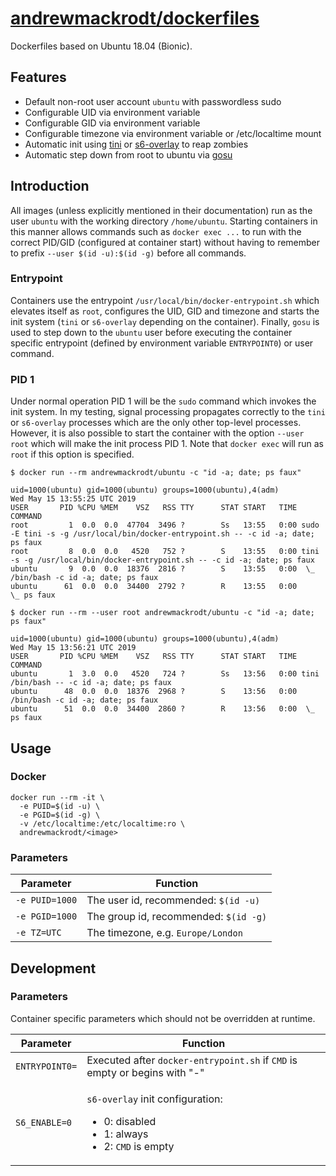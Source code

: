 # [andrewmackrodt/dockerfiles](https://github.com/andrewmackrodt/dockerfiles)

Dockerfiles based on Ubuntu 18.04 (Bionic).

## Features

* Default non-root user account `ubuntu` with passwordless sudo
* Configurable UID via environment variable
* Configurable GID via environment variable
* Configurable timezone via environment variable or /etc/localtime mount
* Automatic init using [tini][tini] or [s6-overlay][s6] to reap zombies
* Automatic step down from root to ubuntu via [gosu][gosu]

[tini]: https://github.com/krallin/tini
[s6]: https://github.com/just-containers/s6-overlay
[gosu]: https://github.com/tianon/gosu

## Introduction

All images (unless explicitly mentioned in their documentation) run as the user
`ubuntu` with the working directory `/home/ubuntu`. Starting containers in this
manner allows commands such as `docker exec ...` to run with the correct PID/GID
(configured at container start) without having to remember to prefix
`--user $(id -u):$(id -g)` before all commands.

### Entrypoint

Containers use the entrypoint `/usr/local/bin/docker-entrypoint.sh` which
elevates itself as `root`, configures the UID, GID and timezone and starts the
init system (`tini` or `s6-overlay` depending on the container). Finally, `gosu` is
used to step down to the `ubuntu` user before executing the container specific
entrypoint (defined by environment variable `ENTRYPOINT0`) or user command.

### PID 1

Under normal operation PID 1 will be the `sudo` command which invokes the init
system. In my testing, signal processing propagates correctly to the `tini` or
`s6-overlay` processes which are the only other top-level processes. However, it
is also possible to start the container with the option `--user root` which will
make the init process PID 1. Note that `docker exec` will run as `root` if this
option is specified.

```
$ docker run --rm andrewmackrodt/ubuntu -c "id -a; date; ps faux"

uid=1000(ubuntu) gid=1000(ubuntu) groups=1000(ubuntu),4(adm)
Wed May 15 13:55:25 UTC 2019
USER       PID %CPU %MEM    VSZ   RSS TTY      STAT START   TIME COMMAND
root         1  0.0  0.0  47704  3496 ?        Ss   13:55   0:00 sudo -E tini -s -g /usr/local/bin/docker-entrypoint.sh -- -c id -a; date; ps faux
root         8  0.0  0.0   4520   752 ?        S    13:55   0:00 tini -s -g /usr/local/bin/docker-entrypoint.sh -- -c id -a; date; ps faux
ubuntu       9  0.0  0.0  18376  2816 ?        S    13:55   0:00  \_ /bin/bash -c id -a; date; ps faux
ubuntu      61  0.0  0.0  34400  2792 ?        R    13:55   0:00      \_ ps faux

$ docker run --rm --user root andrewmackrodt/ubuntu -c "id -a; date; ps faux"

uid=1000(ubuntu) gid=1000(ubuntu) groups=1000(ubuntu),4(adm)
Wed May 15 13:56:21 UTC 2019
USER       PID %CPU %MEM    VSZ   RSS TTY      STAT START   TIME COMMAND
ubuntu       1  3.0  0.0   4520   724 ?        Ss   13:56   0:00 tini /bin/bash -- -c id -a; date; ps faux
ubuntu      48  0.0  0.0  18376  2968 ?        S    13:56   0:00 /bin/bash -c id -a; date; ps faux
ubuntu      51  0.0  0.0  34400  2860 ?        R    13:56   0:00  \_ ps faux

```

## Usage

### Docker

```
docker run --rm -it \
  -e PUID=$(id -u) \
  -e PGID=$(id -g) \
  -v /etc/localtime:/etc/localtime:ro \
  andrewmackrodt/<image>
```

### Parameters

| Parameter | Function |
| --- | --- |
| `-e PUID=1000` | The user id, recommended: `$(id -u)` |
| `-e PGID=1000` | The group id, recommended: `$(id -g)` |
| `-e TZ=UTC` | The timezone, e.g. `Europe/London` |

## Development

### Parameters

Container specific parameters which should not be overridden at runtime.

| Parameter | Function |
| --- | --- |
| `ENTRYPOINT0=` | Executed after `docker-entrypoint.sh` if `CMD` is empty or begins with "-" |
| `S6_ENABLE=0` | <p>`s6-overlay` init configuration:</p><ul><li>0: disabled</li><li>1: always</li><li>2: `CMD` is empty</li></ul> |
